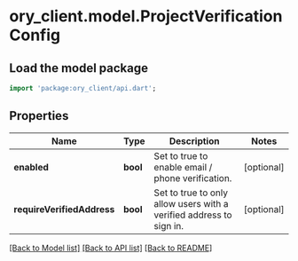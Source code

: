 # ory_client.model.ProjectVerificationConfig

## Load the model package
```dart
import 'package:ory_client/api.dart';
```

## Properties
Name | Type | Description | Notes
------------ | ------------- | ------------- | -------------
**enabled** | **bool** | Set to true to enable email / phone verification. | [optional] 
**requireVerifiedAddress** | **bool** | Set to true to only allow users with a verified address to sign in. | [optional] 

[[Back to Model list]](../README.md#documentation-for-models) [[Back to API list]](../README.md#documentation-for-api-endpoints) [[Back to README]](../README.md)


